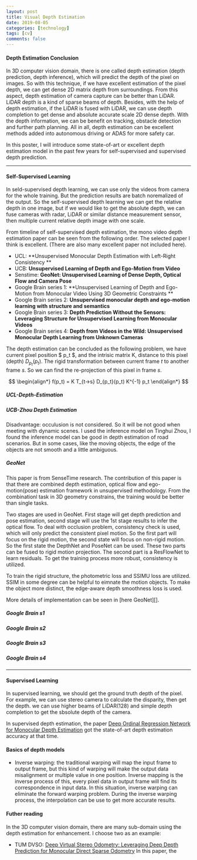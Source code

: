 ```yaml
---
layout: post
title: Visual Depth Estimation
date: 2019-08-05
categories: [technology]
tags: [cv]
comments: false
---
```



#### Depth Estimation Conclusion

In 3D computer vision domain, there is one called depth estimation (depth prediction, depth inference), which will predict the depth of the pixel on images. So with this technique, if we have excellent estimation of the pixel depth, we can get dense 2D matrix depth from surroundings. From this aspect, depth estimation of camera capture can be better than LiDAR. LiDAR depth is a kind of sparse beams of depth. Besides, with the help of depth estimation, if the LiDAR is fused with LiDAR, we can use depth completion to get dense and absolute accurate scale 2D dense depth. With the depth information, we can be benefit on tracking, obstacle detection and further path planning. All in all, depth estimation can be excellent methods added into autonomous driving or ADAS for more safety car. 

In this poster, I will introduce some state-of-art or excellent depth estimation model in the past few years for self-supervised and supervised depth prediction. 

***

#### Self-Supervised Learning
In seld-supervised depth learning, we can use only the videos from camera for the whole training. But the prediction results are batch noremalized of the output. So the self-supervised depth learning we can get the relative depth in one image, but if we would like to get the absolute depth, we can fuse cameras with radar, LiDAR or similar distance measurement sensor, then multiple current relative depth image with one scale. 

From timeline of self-supervised depth estimation, the mono video depth estimation paper can be seen from the following order. The selected paper I think is excellent. (There are also many excellent paper not included here).
- UCL: **Unsupervised Monocular Depth Estimation with Left-Right Consistency **
- UCB: **Unsupervised Learning of Depth and Ego-Motion from Video**
- Senstime: **GeoNet: Unsupervised Learning of Dense Depth, Optical Flow and Camera Pose**
- Google Brain series 1: **Unsupervised Learning of Depth and Ego-Motion from Monocular Video
Using 3D Geometric Constraints **
- Google Brain series 2: **Unsupervised monocular depth and ego-motion learning with
structure and semantics**
- Google Brain series 3: **Depth Prediction Without the Sensors: Leveraging Structure for Unsupervised
Learning from Monocular Videos**
- Google Brain series 4: **Depth from Videos in the Wild: Unsupervised Monocular Depth Learning from Unknown Cameras**

The depth estimation can be concluded as the following problem, we have current pixel position $ p_t $, and the intrisic matrix K, distance to this pixel (depth) $D_{p_t}(p_t)$. The rigid transformation between current frame $t$ to another frame $s$. So we can find the re-projection of this pixel in frame $s$.

$$
\begin{align*}
f(p_t) = K T_{t->s} D_{p_t}(p_t) K^{-1} p_t
\end{align*}
$$

##### UCL-Depth-Estimation

##### UCB-Zhou Depth Estimation

Disadvantage: occulusion is not considered. So it will be not good when meeting with dynamic scenes. I used the inference model on Tinghui Zhou, I found the inference model can be good in depth estimation of road scenarios. But in some cases, like the moving objects, the edge of the objects are not smooth and a little ambiguous. 

##### GeoNet
This paper is from SenseTime research. The contribution of this paper is that there are combined depth estimation, optical flow and ego-motion(pose) estimation framework in unsupervised methodology. From the combinationl task in 3D geometry constrains, the training would be better than single tasks. 

Two stages are used in GeoNet. First stage will get depth prediction and pose estimation, second stage will use the 1st stage results to infer the optical flow. To deal with occlusion problem, consistency check is used, which will only predict the consistent pixel motion. So the first part will focus on the rigid motion, the second state will focus on non-rigid motion. So the first state the DepthNet and PoseNet can be used. These two parts can be fused to rigid motion projection. The second part is a ResFlowNet to learn residuals. To get the training process more robust, consistency is utilized.

To train the rigid structure, the photometric loss and SSIMU loss are utilized. SSIM in some degree can be helpful to eimnate the motion objects. To make the object more distinct, the edge-aware depth smoothness loss is used.

More details of implementation can be seen in [here GeoNet][].

[geonet]: https://github.com/yzcjtr/GeoNet "here GeoNet" 


##### Google Brain s1 

##### Google Brain s2 

##### Google Brain s3 

##### Google Brain s4

***

#### Supervised Learning
In supervised learning, we should get the ground truth depth of the pixel. For example, we can use stereo camera to calculate the disparity, then get the depth. we can use higher beams of LiDAR(128) and simple depth completion to get the sbsolute depth of the camera. 

In supervised depth estimation, the paper [Deep Ordinal Regression Network for Monocular Depth Estimation](http://openaccess.thecvf.com/content_cvpr_2018/html/Fu_Deep_Ordinal_Regression_CVPR_2018_paper.html) got the state-of-art depth estimation accuracy at that time.

#### Basics of depth models
- Inverse warping: the traditional warping will map the input frame to output frame, but this kind of warping will make the output data misalignment or multiple value in one position. Inverse mapping is the inverse process of this, every pixel data in output frame will find its correspondence in input data. In this situation, inverse warping can eliminate the forward warping problem. During the inverse warping process, the interpolation can be use to get more accurate results.  

#### Futher reading 
In the 3D computer vision domain, there are many sub-domain using the depth estimation for enhancement. I choose two as an example:
- TUM DVSO: [Deep Virtual Stereo Odometry: Leveraging Deep Depth Prediction for Monocular Direct Sparse Odometry](https://arxiv.org/abs/1807.02570) In this paper, the 